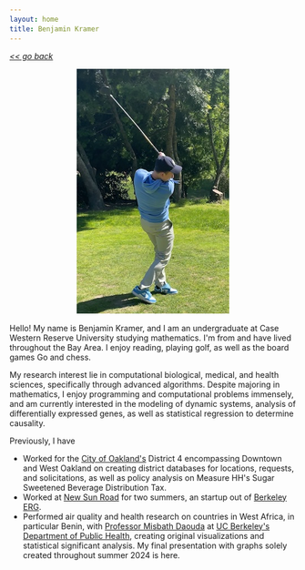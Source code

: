```yaml
---
layout: home
title: Benjamin Kramer
---
```

[*<< go back*](index.md)

<p align="center">
  <img width="268" height="430" src="assets/images/golf.jpg">
</p>

Hello! My name is Benjamin Kramer, and I am an undergraduate at Case Western Reserve University studying mathematics. I'm from and have lived throughout the Bay Area. I enjoy reading, playing golf, as well as the board games Go and chess.  

My research interest lie in computational biological, medical, and health sciences, specifically through advanced algorithms. Despite majoring in mathematics, I enjoy programming and computational problems immensely, and am currently interested in the modeling of dynamic systems, analysis of differentially expressed genes, as well as statistical regression to determine causality. 

Previously, I have
- Worked for the <a class="about-link" href="https://www.oaklandca.gov/" target="_blank">City of Oakland's</a> District 4 encompassing Downtown and West Oakland on creating district databases for locations, requests, and solicitations, as well as policy analysis on Measure HH's Sugar Sweetened Beverage Distribution Tax.
- Worked at <a class="about-link" href="https://newsunroad.com/" target="_blank">New Sun Road</a> for two summers, an startup out of <a class="about-link" href="https://erg.berkeley.edu/" target="_blank">Berkeley ERG</a>.
- Performed air quality and health research on countries in West Africa, in particular Benin, with <a class="about-link" href="https://publichealth.berkeley.edu/people/misbath-daouda" target="_blank">Professor Misbath Daouda</a> at <a class="about-link" href="https://publichealth.berkeley.edu/" target="_blank">UC Berkeley's Department of Public Health</a>, creating original visualizations and statistical significant analysis. My final presentation with graphs solely created throughout summer 2024 is here.



